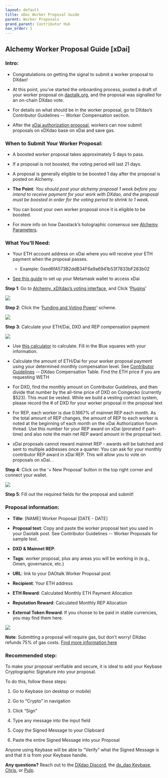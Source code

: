 ```yaml
---
layout: default
title: xDai Worker Proposal Guide
parent: Worker Proposals
grand_parent: Contributor Hub
nav_order: 1
---
```


## Alchemy Worker Proposal Guide [xDai]

  

### Intro:

-   Congratulations on getting the signal to submit a worker proposal to DXdao!
    
-   At this point, you’ve started the onboarding process, posted a draft of your worker proposal on [daotalk.org](https://daotalk.org), and the proposal was signalled for an on-chain DXdao vote.
    
-   For details on what should be in the worker proposal, go to DXdao’s Contributor Guidelines -- Worker Compensation section.
    
-   After the [xDai authorization proposal](https://alchemy.daostack.io/dao/0x519b70055af55a007110b4ff99b0ea33071c720a/proposal/0x2a4f24200eb1ef626e9aea29bad2494689f979c00c6fff17b5b0cd38712be426), workers can now submit proposals on xDXdao base on xDai and save gas.
    
### When to Submit Your Worker Proposal:

-   A boosted worker proposal takes approximately 5 days to pass.
    
-   If a proposal is not boosted, the voting period will last 21 days.
    
-   A proposal is generally eligible to be boosted 1 day after the proposal is posted on Alchemy.
    
-   **The Point**:  *You should post your alchemy proposal 1 week before you intend to receive payment for your work with DXdao, and the proposal must be boosted in order for the voting period to shrink to 1 week.*
    
-   You can boost your own worker proposal once it is eligible to be boosted.
    
-   For more info on how Daostack’s holographic consensus see [Alchemy Parameters](https://daostack.zendesk.com/hc/en-us/articles/360002000537-Genesis-Protocol-v0-2-Parameters-Explained).
    

  

### What You’ll Need:

-   Your ETH account address on xDai where you will receive your ETH payment when the proposal passes.
    

	-   Example: 0xed6fA573B2ddB34F6a9a6941b53f7833bF283b02
    

-   [See this guide](https://www.xdaichain.com/for-users/wallets/metamask/metamask-setup) to set up your Metamask wallet to access xDai
    

  

**Step 1**: Go to [Alchemy, xDXdao’s voting interface](https://alchemy.daostack.io/dao/0xe716ec63c5673b3a4732d22909b38d779fa47c3f), and Click ‘[Plugins](https://alchemy.daostack.io/dao/0xe716ec63c5673b3a4732d22909b38d779fa47c3f/schemes)’

  
  

![](https://lh6.googleusercontent.com/3QiCZhU4ZsxlSMp0jXVrPbPoPzhWOJni4RjALjwO-Dp9WgB_W9c01Vb29VH_EZK4T5WIgEs-TuVq5Dm0hab7BbB8wXrhBpKcDOKNUBElMeY66UwSkDr4Dq8yL9gq8lp_lmKuMlVV)

**Step 2**: Click the ‘[Funding and Voting Power](https://alchemy.daostack.io/dao/0xe716ec63c5673b3a4732d22909b38d779fa47c3f/scheme/0xd42eee8731e00be92c283377f38126269a004f3c12da32e9a87d72f197b0540c)’ scheme.

[![](https://lh3.googleusercontent.com/TYZo_8Tik0V2RQFpMUCbX0brzJsVLhuinSu796nJdi2jYLFvuv1g3WZFZhx8C71Szu3i4fu3mmsNN0jUuQZc1p7S41otSYaRzHrOsy30bqSocW5hg0xrQZ0yxqYW-m8gzzPqaUOi)](https://alchemy.daostack.io/dao/0x519b70055af55a007110b4ff99b0ea33071c720a/scheme/0x28d5c82734905e9708c4d1332ba6d4753ac04836a4fcf4c5451c2dc5d5d76237)

  

**Step 3**: Calculate your ETH/Dai, DXD and REP compensation payment

  

[![](https://lh3.googleusercontent.com/oHIEaPL8vNeFmzWeEYv0rnup97azxESOY3tPm1LHYkdzRbaWs17NflqwX6QiprZGRFUSbt0Q6i1qgFjsTrlJ9VsE4BECRNKxTWfiivV-AOS6BU5GvwotZLbfpANlgzlRx2lRkONd)](https://docs.google.com/spreadsheets/d/18K5jVn8HmwQZ9Ve48S90vQAYklIm0heKTTDGHfWXc5s/edit?usp=sharing)

-   Use [this calculator](https://docs.google.com/spreadsheets/d/18K5jVn8HmwQZ9Ve48S90vQAYklIm0heKTTDGHfWXc5s/edit?usp=sharing) to calculate. Fill in the Blue squares with your information.
    
-   Calculate the amount of ETH/Dai for your worker proposal payment using your determined monthly compensation level. See [Contributor Guidelines](https://gateway.pinata.cloud/ipfs/QmXwDuxLzMdyg3eEsYM95BJscFrHECsTaKaSRJxjK3njqv/DXdao%20Contributor%20Guidelines.pdf) -- DXdao Compensation Table. Find the ETH price if you are requesting WETH
    
-   For DXD, find the monthly amount on Contributor Guidelines, and then divide that number by the all-time price of DXD on Coingecko (currently $523). This must be vested. While we build a vesting contract system, please record the # of DXD for your worker proposal in the proposal text
    
-   For REP, each worker is due 0.1667% of mainnet REP each month. As the total amount of REP changes, the amount of REP to each worker is noted at the beginning of each month on the xDai Authorization forum thread. Use this number for your REP award on xDai (prorated if part-time) and also note the main net REP award amount in the proposal text.
    
-   xDai proposals cannot reward mainnet REP - awards will be batched and sent to multiple addresses once a quarter. You can ask for your monthly contributor REP award in xDai REP. This will allow you to vote on proposals on xDai. .
    

  

**Step 4**: Click on the ‘+ New Proposal’ button in the top right corner and connect your wallet.

  

![](https://lh3.googleusercontent.com/RnkZK-NKPjiRqLpm2Xd11_iP_ZwO78HqhOO4b195RrnjuPpQTfKpvGxe0ntAJhLxvgrbNS2JuJeH8A4piXkDTXbVDqIOxkgbdE1ScJc-DK361X5B2t_03DJkdp7EIwSdHIgmathS)

  

**Step 5**: Fill out the required fields for the proposal and submit!

  

### Proposal information:

-   **Title**: [NAME] Worker Proposal [DATE - DATE]
    
-   **Proposal text**: Copy and paste the worker proposal text you used in your Daotalk post. See Contributor Guidelines -- Worker Proposals for sample text.
    
-   **DXD & Mainnet REP**:
    
-   **Tags**: worker proposal, plus any areas you will be working in (e.g., Omen, governance, etc.)
    
-   **URL**: link to your DAOtalk Worker Proposal post
    
-   **Recipient**: Your ETH address
    
-   **ETH Reward**: Calculated Monthly ETH Payment Allocation
    
-   **Reputation Reward**: Calculated Monthly REP Allocation
    
-  **External Token Reward**: If you choose to be paid in stable currencies, you may find them here.
  

![](https://lh6.googleusercontent.com/NSJwa2BCStWetNI35H_4SFeqBd4_mvfAzo_7-4Sd_bShAsZHzvZnBetwn9oeWGQ25jIPoNfeIOnWUy8lKY24JVpN82OXsARhNrk9SXA4DcjeF3miOV2Hcr89gn0Z0p9pQ0QVpC0F)

  
  

**Note**: Submitting a proposal will require gas, but don’t worry! DXdao refunds 75% of gas costs. [Find more information here](https://daotalk.org/t/dxdao-governance-refunds-round-2/2361)

  

### Recommended step:  
  
To make your proposal verifiable and secure, it is ideal to add your Keybase Cryptographic Signature into your proposal.

To do this, follow these steps:

1.  Go to Keybase (on desktop or mobile)
    
2.  Go to “Crypto” in navigation
    
3.  Click “Sign”
    
4.  Type any message into the input field
    
5.  Copy the Signed Message to your Clipboard
    
6.  Paste the entire Signed Message into your Proposal
    
Anyone using Keybase will be able to “Verify” what the Signed Message is and that it is from your Keybase handle.

**Any questions?** Reach out to the [DXdao Discord](https://discord.gg/4QXEJQkvHH), the [dx_dao Keybase](https://keybase.io/team/dx_dao), [Chris](https://daotalk.org/u/Powers), or [Pulp](https://daotalk.org/u/pulpmachina/summary).